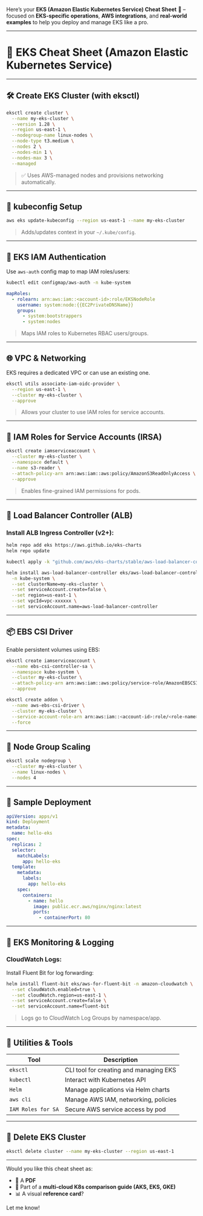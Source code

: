Here’s your **EKS (Amazon Elastic Kubernetes Service) Cheat Sheet** 🎯 – focused on **EKS-specific operations**, **AWS integrations**, and **real-world examples** to help you deploy and manage EKS like a pro.

---

# 🐳 EKS Cheat Sheet (Amazon Elastic Kubernetes Service)

---

## 🛠️ Create EKS Cluster (with eksctl)

```bash
eksctl create cluster \
  --name my-eks-cluster \
  --version 1.28 \
  --region us-east-1 \
  --nodegroup-name linux-nodes \
  --node-type t3.medium \
  --nodes 2 \
  --nodes-min 1 \
  --nodes-max 3 \
  --managed
```

> ✅ Uses AWS-managed nodes and provisions networking automatically.

---

## 🔑 kubeconfig Setup

```bash
aws eks update-kubeconfig --region us-east-1 --name my-eks-cluster
```

> Adds/updates context in your `~/.kube/config`.

---

## 🧠 EKS IAM Authentication

Use `aws-auth` config map to map IAM roles/users:

```bash
kubectl edit configmap/aws-auth -n kube-system
```

```yaml
mapRoles:
  - rolearn: arn:aws:iam::<account-id>:role/EKSNodeRole
    username: system:node:{{EC2PrivateDNSName}}
    groups:
      - system:bootstrappers
      - system:nodes
```

> Maps IAM roles to Kubernetes RBAC users/groups.

---

## 🌐 VPC & Networking

EKS requires a dedicated VPC or can use an existing one.

```bash
eksctl utils associate-iam-oidc-provider \
  --region us-east-1 \
  --cluster my-eks-cluster \
  --approve
```

> Allows your cluster to use IAM roles for service accounts.

---

## 🔐 IAM Roles for Service Accounts (IRSA)

```bash
eksctl create iamserviceaccount \
  --cluster my-eks-cluster \
  --namespace default \
  --name s3-reader \
  --attach-policy-arn arn:aws:iam::aws:policy/AmazonS3ReadOnlyAccess \
  --approve
```

> Enables fine-grained IAM permissions for pods.

---

## 🚪 Load Balancer Controller (ALB)

### Install ALB Ingress Controller (v2+):

```bash
helm repo add eks https://aws.github.io/eks-charts
helm repo update

kubectl apply -k "github.com/aws/eks-charts/stable/aws-load-balancer-controller/crds?ref=master"

helm install aws-load-balancer-controller eks/aws-load-balancer-controller \
  -n kube-system \
  --set clusterName=my-eks-cluster \
  --set serviceAccount.create=false \
  --set region=us-east-1 \
  --set vpcId=vpc-xxxxxx \
  --set serviceAccount.name=aws-load-balancer-controller
```

---

## 📦 EBS CSI Driver

Enable persistent volumes using EBS:

```bash
eksctl create iamserviceaccount \
  --name ebs-csi-controller-sa \
  --namespace kube-system \
  --cluster my-eks-cluster \
  --attach-policy-arn arn:aws:iam::aws:policy/service-role/AmazonEBSCSIDriverPolicy \
  --approve

eksctl create addon \
  --name aws-ebs-csi-driver \
  --cluster my-eks-cluster \
  --service-account-role-arn arn:aws:iam::<account-id>:role/<role-name> \
  --force
```

---

## 🔁 Node Group Scaling

```bash
eksctl scale nodegroup \
  --cluster my-eks-cluster \
  --name linux-nodes \
  --nodes 4
```

---

## 📜 Sample Deployment

```yaml
apiVersion: apps/v1
kind: Deployment
metadata:
  name: hello-eks
spec:
  replicas: 2
  selector:
    matchLabels:
      app: hello-eks
  template:
    metadata:
      labels:
        app: hello-eks
    spec:
      containers:
        - name: hello
          image: public.ecr.aws/nginx/nginx:latest
          ports:
            - containerPort: 80
```

---

## 🧭 EKS Monitoring & Logging

### CloudWatch Logs:

Install Fluent Bit for log forwarding:

```bash
helm install fluent-bit eks/aws-for-fluent-bit -n amazon-cloudwatch \
  --set cloudWatch.enabled=true \
  --set cloudWatch.region=us-east-1 \
  --set serviceAccount.create=false \
  --set serviceAccount.name=fluent-bit
```

> Logs go to CloudWatch Log Groups by namespace/app.

---

## 🔧 Utilities & Tools

| Tool           | Description                           |
|----------------|---------------------------------------|
| `eksctl`       | CLI tool for creating and managing EKS |
| `kubectl`      | Interact with Kubernetes API          |
| `Helm`         | Manage applications via Helm charts   |
| `aws cli`      | Manage AWS IAM, networking, policies  |
| `IAM Roles for SA` | Secure AWS service access by pod  |

---

## 🧹 Delete EKS Cluster

```bash
eksctl delete cluster --name my-eks-cluster --region us-east-1
```

---

Would you like this cheat sheet as:

- 📄 A **PDF**
- 📘 Part of a **multi-cloud K8s comparison guide (AKS, EKS, GKE)**
- 📊 A visual **reference card**?

Let me know!

